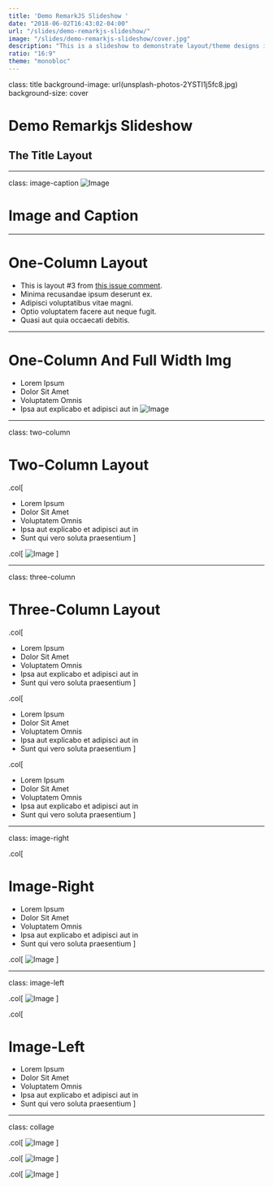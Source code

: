 ```yaml
---
title: 'Demo RemarkJS Slideshow '
date: "2018-06-02T16:43:02-04:00"
url: "/slides/demo-remarkjs-slideshow/"
image: "/slides/demo-remarkjs-slideshow/cover.jpg"
description: "This is a slideshow to demonstrate layout/theme designs in RemarkJS."
ratio: "16:9"
theme: "monobloc"
---
```

class: title
background-image: url(unsplash-photos-2YSTI1j5fc8.jpg)
background-size: cover

# Demo Remarkjs Slideshow 
## The Title Layout

---
class: image-caption
![Image](unsplash-photos-2YSTI1j5fc8.jpg)
# Image and Caption

---
# One-Column Layout
- This is layout #3 from [this issue comment](https://github.com/xaprb/remarkjs-themes/issues/8#issuecomment-392390990).
- Minima recusandae ipsum deserunt ex.
- Adipisci voluptatibus vitae magni.
- Optio voluptatem facere aut neque fugit.
- Quasi aut quia occaecati debitis.

---
# One-Column And Full Width Img
- Lorem Ipsum
- Dolor Sit Amet
- Voluptatem Omnis
- Ipsa aut explicabo et adipisci aut in
![Image](unsplash-photos-2YSTI1j5fc8.jpg)

---
class: two-column
# Two-Column Layout

.col[
- Lorem Ipsum
- Dolor Sit Amet
- Voluptatem Omnis
- Ipsa aut explicabo et adipisci aut in
- Sunt qui vero soluta praesentium
]

.col[
![Image](unsplash-photos-2YSTI1j5fc8.jpg)
]

---
class: three-column
# Three-Column Layout

.col[
- Lorem Ipsum
- Dolor Sit Amet
- Voluptatem Omnis
- Ipsa aut explicabo et adipisci aut in
- Sunt qui vero soluta praesentium
]

.col[
- Lorem Ipsum
- Dolor Sit Amet
- Voluptatem Omnis
- Ipsa aut explicabo et adipisci aut in
- Sunt qui vero soluta praesentium
]

.col[
- Lorem Ipsum
- Dolor Sit Amet
- Voluptatem Omnis
- Ipsa aut explicabo et adipisci aut in
- Sunt qui vero soluta praesentium
]

---
class: image-right

.col[
# Image-Right
- Lorem Ipsum
- Dolor Sit Amet
- Voluptatem Omnis
- Ipsa aut explicabo et adipisci aut in
- Sunt qui vero soluta praesentium
]

.col[
![Image](unsplash-photos-2YSTI1j5fc8.jpg)
]

---
class: image-left

.col[
![Image](unsplash-photos-2YSTI1j5fc8.jpg)
]

.col[
# Image-Left
- Lorem Ipsum
- Dolor Sit Amet
- Voluptatem Omnis
- Ipsa aut explicabo et adipisci aut in
- Sunt qui vero soluta praesentium
]


---
class: collage

.col[
![Image](unsplash-photos-2YSTI1j5fc8.jpg)
]

.col[
![Image](unsplash-photos-2YSTI1j5fc8.jpg)
]

.col[
![Image](unsplash-photos-2YSTI1j5fc8.jpg)
]

